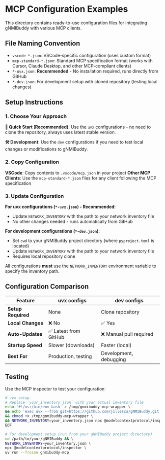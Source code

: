 # MCP Configuration Examples

This directory contains ready-to-use configuration files for integrating gNMIBuddy with various MCP clients.

## File Naming Convention

- `vscode-*.json`: VSCode-specific configuration (uses custom format)
- `mcp-standard-*.json`: Standard MCP specification format (works with Cursor, Claude Desktop, and other MCP-compliant clients)
- `*-uvx.json`: **Recommended** - No installation required, runs directly from GitHub
- `*-dev.json`: For development setup with cloned repository (testing local changes)

## Setup Instructions

### 1. Choose Your Approach

**🚀 Quick Start (Recommended)**: Use the `uvx` configurations - no need to clone the repository, always uses latest stable version.

**🛠️ Development**: Use the `dev` configurations if you need to test local changes or modifications to gNMIBuddy.

### 2. Copy Configuration

**VSCode**: Copy contents to `.vscode/mcp.json` in your project
**Other MCP Clients**: Use the `mcp-standard-*.json` files for any client following the MCP specification

### 3. Update Configuration

**For uvx configurations (`*-uvx.json`) - Recommended**:

- Update `NETWORK_INVENTORY` with the path to your network inventory file
- No other changes needed - runs automatically from GitHub

**For development configurations (`*-dev.json`)**:

- Set `cwd` to your gNMIBuddy project directory (where `pyproject.toml` is located)
- Update `NETWORK_INVENTORY` with the path to your network inventory file
- Requires local repository clone

All configurations **must** use the `NETWORK_INVENTORY` environment variable to specify the inventory path.

## Configuration Comparison

| **Feature**        | **uvx configs**       | **dev configs**         |
| ------------------ | --------------------- | ----------------------- |
| **Setup Required** | None                  | Clone repository        |
| **Local Changes**  | ❌ No                 | ✅ Yes                  |
| **Auto-Updates**   | ✅ Latest from GitHub | ❌ Manual pull required |
| **Startup Speed**  | Slower (downloads)    | Faster (local)          |
| **Best For**       | Production, testing   | Development, debugging  |

## Testing

Use the MCP inspector to test your configuration:

```bash
# uvx setup
# Replace `your_inventory.json` with your actual inventory file
echo '#!/usr/bin/env bash' > /tmp/gnmibuddy-mcp-wrapper \
&& echo 'exec uvx --from git+https://github.com/jillesca/gNMIBuddy.git gnmibuddy-mcp "$@"' >> /tmp/gnmibuddy-mcp-wrapper \
&& chmod +x /tmp/gnmibuddy-mcp-wrapper \
&& NETWORK_INVENTORY=your_inventory.json npx @modelcontextprotocol/inspector /tmp/gnmibuddy-mcp-wrapper
EOF

# For development setup (run from your gNMIBuddy project directory)
cd /path/to/your/gNMIBuddy && \
NETWORK_INVENTORY=your_inventory.json \
npx @modelcontextprotocol/inspector \
uv run --frozen gnmibuddy-mcp
```
